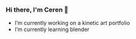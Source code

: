 ### Hi there, I'm Ceren 👋

<!--
**cdolu/cdolu** is a ✨ _special_ ✨ repository because its `README.md` (this file) appears on your GitHub profile.

Here are some ideas to get you started:-->

-  I’m currently working on a kinetic art portfolio
-  I’m currently learning blender

